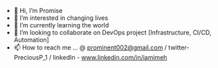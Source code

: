 - 👋 Hi, I’m Promise
- 👀 I’m interested in changing lives
- 🌱 I’m currently learning the world
- 💞️ I’m looking to collaborate on DevOps project [Infrastructure, CI/CD, Automation]
- 📫 How to reach me ... @ prominent002@gmail.com / twitter- PreciousP_1 / linkedIn - www.linkedin.com/in/iamimeh


<!---
youngmind01/youngmind01 is a ✨ special ✨ repository because its `README.md` (this file) appears on your GitHub profile.
You can click the Preview link to take a look at your changes.
--->
